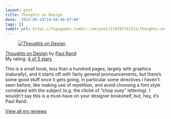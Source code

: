 ```yaml
---
layout: post
title: Thoughts on Design
date: '2015-05-24T14:50:49-07:00'
tags: []
tumblr_url: https://fugugames.tumblr.com/post/119782742321/thoughts-on-design
---
```

[<figure data-orig-height="148" data-orig-width="111" data-orig-src="https://s.gr-assets.com/assets/nophoto/book/111x148-bcc042a9c91a29c1d680899eff700a03.png"><img alt="Thoughts on Design" border="0" src="https://66.media.tumblr.com/18ea22697fa96b40af9dbae7ec56b9c2/tumblr_inline_pn12dtABbL1sjxbf5_540.png" data-orig-height="148" data-orig-width="111" data-orig-src="https://s.gr-assets.com/assets/nophoto/book/111x148-bcc042a9c91a29c1d680899eff700a03.png"></figure>](https://www.goodreads.com/book/show/2888995-thoughts-on-design)[Thoughts on Design](https://www.goodreads.com/book/show/2888995-thoughts-on-design) by [Paul Rand](https://www.goodreads.com/author/show/27278.Paul_Rand)  
My rating: [4 of 5 stars](https://www.goodreads.com/review/show/1286529494)  
  
This is a small book, less than a hundred pages, largely with graphics (naturally), and it starts off with fairly general pronouncements, but there’s some good stuff once it gets going, in particular some directives I haven’t seen before, like making use of repetition, and avoid choosing a font style correlated with the subject (e.g. the cliche of “chop suey” lettering). I wouldn’t say this is a must-have on your designer bookshelf, but, hey, it’s Paul Rand.  
  
[View all my reviews](https://www.goodreads.com/review/list/749440-philip)
